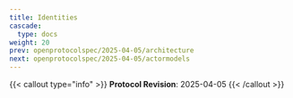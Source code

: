 ```yaml
---
title: Identities
cascade:
  type: docs
weight: 20
prev: openprotocolspec/2025-04-05/architecture
next: openprotocolspec/2025-04-05/actormodels
---
```


{{< callout type="info" >}} **Protocol Revision**: 2025-04-05 {{< /callout >}}
